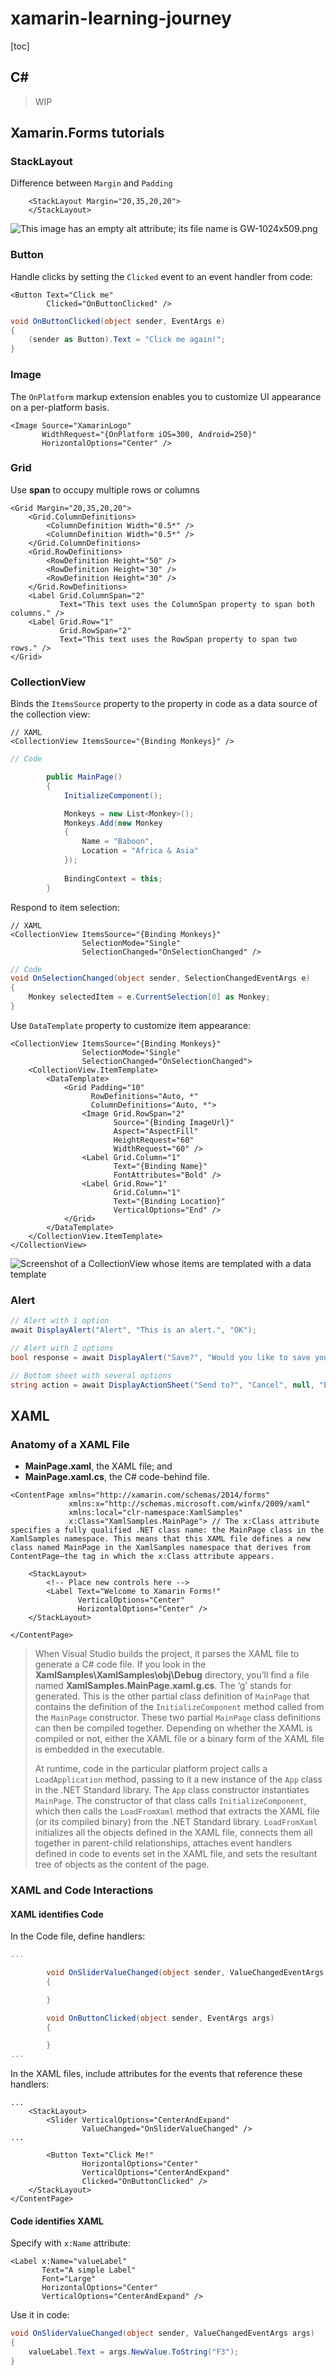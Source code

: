 # xamarin-learning-journey

[toc]

## C#

> WIP





## Xamarin.Forms tutorials

### StackLayout

Difference between ```Margin``` and ```Padding```

```xaml
    <StackLayout Margin="20,35,20,20">
    </StackLayout>
```

![This image has an empty alt attribute; its file name is GW-1024x509.png](README.assets/GW-1024x509.png)

### Button

Handle clicks by setting the `Clicked` event to an event handler from code:

```xaml
<Button Text="Click me"
        Clicked="OnButtonClicked" />
```

```c#
void OnButtonClicked(object sender, EventArgs e)
{
    (sender as Button).Text = "Click me again!";
}
```

### Image

The `OnPlatform` markup extension enables you to customize UI appearance on a per-platform basis. 

```xaml
<Image Source="XamarinLogo"
       WidthRequest="{OnPlatform iOS=300, Android=250}"
       HorizontalOptions="Center" />
```

### Grid

Use **span** to occupy multiple rows or columns

```xaml
<Grid Margin="20,35,20,20">
    <Grid.ColumnDefinitions>
        <ColumnDefinition Width="0.5*" />
        <ColumnDefinition Width="0.5*" />
    </Grid.ColumnDefinitions>
    <Grid.RowDefinitions>
        <RowDefinition Height="50" />
        <RowDefinition Height="30" />
        <RowDefinition Height="30" />
    </Grid.RowDefinitions>
    <Label Grid.ColumnSpan="2"
           Text="This text uses the ColumnSpan property to span both columns." />
    <Label Grid.Row="1"
           Grid.RowSpan="2"
           Text="This text uses the RowSpan property to span two rows." />
</Grid>
```

### CollectionView

Binds the `ItemsSource` property to the property in code as a data source of the collection view:

```xaml
// XAML
<CollectionView ItemsSource="{Binding Monkeys}" />
```

```c#
// Code

        public MainPage()
        {
            InitializeComponent();

            Monkeys = new List<Monkey>();
            Monkeys.Add(new Monkey
            {
                Name = "Baboon",
                Location = "Africa & Asia"
            });
						
            BindingContext = this;
        }
```

Respond to item selection:

```xaml
// XAML
<CollectionView ItemsSource="{Binding Monkeys}"
                SelectionMode="Single"
                SelectionChanged="OnSelectionChanged" />
```

```c#
// Code
void OnSelectionChanged(object sender, SelectionChangedEventArgs e)
{
    Monkey selectedItem = e.CurrentSelection[0] as Monkey;
}
```

Use `DataTemplate` property to customize item appearance:

```xaml
<CollectionView ItemsSource="{Binding Monkeys}"
                SelectionMode="Single"
                SelectionChanged="OnSelectionChanged">
    <CollectionView.ItemTemplate>
        <DataTemplate>
            <Grid Padding="10"
                  RowDefinitions="Auto, *"
                  ColumnDefinitions="Auto, *">
                <Image Grid.RowSpan="2"
                       Source="{Binding ImageUrl}"
                       Aspect="AspectFill"
                       HeightRequest="60"
                       WidthRequest="60" />
                <Label Grid.Column="1"
                       Text="{Binding Name}"
                       FontAttributes="Bold" />
                <Label Grid.Row="1"
                       Grid.Column="1"
                       Text="{Binding Location}"
                       VerticalOptions="End" />
            </Grid>
        </DataTemplate>
    </CollectionView.ItemTemplate>
</CollectionView>
```

![Screenshot of a CollectionView whose items are templated with a data template](README.assets/customize-item-appearance.png)

### Alert

```c#
// Alert with 1 option
await DisplayAlert("Alert", "This is an alert.", "OK");

// Alert with 2 options
bool response = await DisplayAlert("Save?", "Would you like to save your data?", "Yes", "No");

// Bottom sheet with several options
string action = await DisplayActionSheet("Send to?", "Cancel", null, "Email", "Twitter", "Facebook");
```





## XAML

### Anatomy of a XAML File

- **MainPage.xaml**, the XAML file; and
- **MainPage.xaml.cs**, the C# code-behind file.

```xaml
<ContentPage xmlns="http://xamarin.com/schemas/2014/forms"
             xmlns:x="http://schemas.microsoft.com/winfx/2009/xaml"
             xmlns:local="clr-namespace:XamlSamples"
             x:Class="XamlSamples.MainPage"> // The x:Class attribute specifies a fully qualified .NET class name: the MainPage class in the XamlSamples namespace. This means that this XAML file defines a new class named MainPage in the XamlSamples namespace that derives from ContentPage—the tag in which the x:Class attribute appears.

    <StackLayout>
        <!-- Place new controls here -->
        <Label Text="Welcome to Xamarin Forms!"
               VerticalOptions="Center"
               HorizontalOptions="Center" />
    </StackLayout>

</ContentPage>
```

> When Visual Studio builds the project, it parses the XAML file to generate a C# code file. If you look in the **XamlSamples\XamlSamples\obj\Debug** directory, you’ll find a file named **XamlSamples.MainPage.xaml.g.cs**. The ‘g’ stands for generated. This is the other partial class definition of `MainPage` that contains the definition of the `InitializeComponent` method called from the `MainPage` constructor. These two partial `MainPage` class definitions can then be compiled together. Depending on whether the XAML is compiled or not, either the XAML file or a binary form of the XAML file is embedded in the executable.
>
>  At runtime, code in the particular platform project calls a `LoadApplication` method, passing to it a new instance of the `App` class in the .NET Standard library. The `App` class constructor instantiates `MainPage`. The constructor of that class calls `InitializeComponent`, which then calls the `LoadFromXaml` method that extracts the XAML file (or its compiled binary) from the .NET Standard library. `LoadFromXaml` initializes all the objects defined in the XAML file, connects them all together in parent-child relationships, attaches event handlers defined in code to events set in the XAML file, and sets the resultant tree of objects as the content of the page.



### XAML and Code Interactions

#### XAML identifies Code

In the Code file, define handlers:

```c#
...

        void OnSliderValueChanged(object sender, ValueChangedEventArgs args)
        {

        }

        void OnButtonClicked(object sender, EventArgs args)
        {

        }
...
```

In the XAML files, include attributes for the events that reference these handlers:

```xaml
...
    <StackLayout>
        <Slider VerticalOptions="CenterAndExpand"
                ValueChanged="OnSliderValueChanged" />
...

        <Button Text="Click Me!"
                HorizontalOptions="Center"
                VerticalOptions="CenterAndExpand"
                Clicked="OnButtonClicked" />
    </StackLayout>
</ContentPage>
```

#### Code identifies XAML

Specify with ```x:Name``` attribute:

```xaml
<Label x:Name="valueLabel"
       Text="A simple Label"
       Font="Large"
       HorizontalOptions="Center"
       VerticalOptions="CenterAndExpand" />
```

Use it in code:

```c#
void OnSliderValueChanged(object sender, ValueChangedEventArgs args)
{
    valueLabel.Text = args.NewValue.ToString("F3");
}
```

